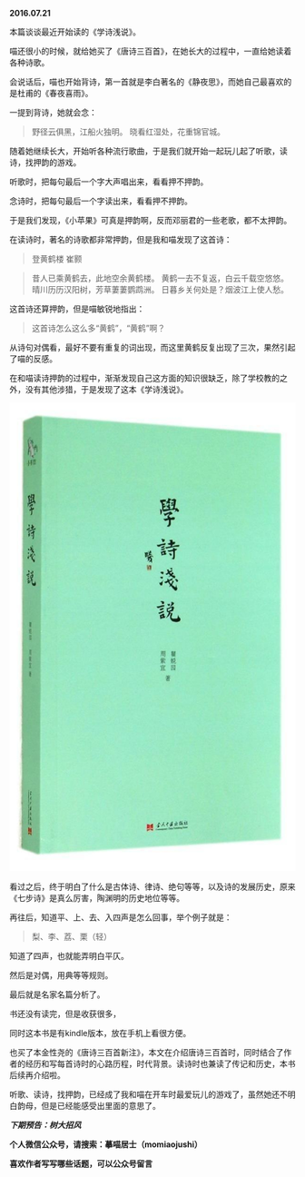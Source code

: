 
          
            
**2016.07.21**

本篇谈谈最近开始读的《学诗浅说》。

喵还很小的时候，就给她买了《唐诗三百首》，在她长大的过程中，一直给她读着各种诗歌。

会说话后，喵也开始背诗，第一首就是李白著名的《静夜思》，而她自己最喜欢的是杜甫的《春夜喜雨》。

一提到背诗，她就会念：
>野径云俱黑，江船火独明。
晓看红湿处，花重锦官城。



随着她继续长大，开始听各种流行歌曲，于是我们就开始一起玩儿起了听歌，读诗，找押韵的游戏。

听歌时，把每句最后一个字大声唱出来，看看押不押韵。

念诗时，把每句最后一个字读出来，看看押不押韵。

于是我们发现，《小苹果》可真是押韵啊，反而邓丽君的一些老歌，都不太押韵。

在读诗时，著名的诗歌都非常押韵，但是我和喵发现了这首诗：
>登黄鹤楼
崔颢


>昔人已乘黄鹤去，此地空余黄鹤楼。
黄鹤一去不复返，白云千载空悠悠。
晴川历历汉阳树，芳草萋萋鹦鹉洲。
日暮乡关何处是？烟波江上使人愁。



这首诗还算押韵，但是喵敏锐地指出：
>这首诗怎么这么多“黄鹤”，“黄鹤”啊？



从诗句对偶看，最好不要有重复的词出现，而这里黄鹤反复出现了三次，果然引起了喵的反感。

在和喵读诗押韵的过程中，渐渐发现自己这方面的知识很缺乏，除了学校教的之外，没有其他涉猎，于是发现了这本《学诗浅说》。




![](img/51001-dd6c5f2fdee91420.jpg)




看过之后，终于明白了什么是古体诗、律诗、绝句等等，以及诗的发展历史，原来《七步诗》是真么厉害，陶渊明的历史地位等等。

再往后，知道平、上、去、入四声是怎么回事，举个例子就是：
>梨、李、荔、栗（轻）



知道了四声，也就能弄明白平仄。

然后是对偶，用典等等规则。

最后就是名家名篇分析了。

书还没有读完，但是收获很多，

同时这本书是有kindle版本，放在手机上看很方便。

也买了本金性尧的《唐诗三百首新注》，本文在介绍唐诗三百首时，同时结合了作者的经历和写每首诗时的心路历程，时代背景。读诗时也兼读了传记和历史，本书后续再介绍啦。

听歌、读诗，找押韵，已经成了我和喵在开车时最爱玩儿的游戏了，虽然她还不明白韵母，但是已经能感受出里面的意思了。


***下期预告：树大招风***


**个人微信公众号，请搜索：摹喵居士（momiaojushi）**

**喜欢作者写写哪些话题，可以公众号留言**

          
        